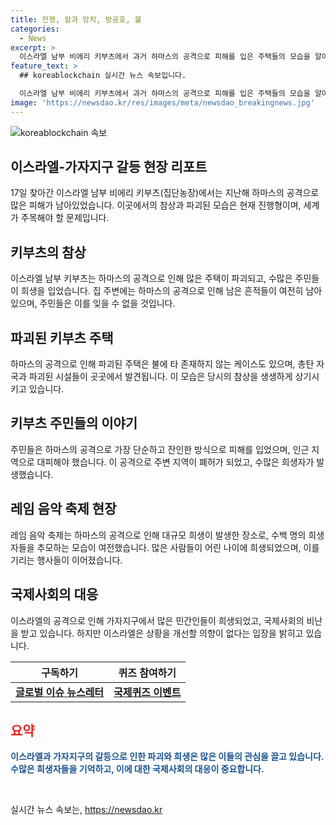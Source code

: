 ```yaml
---
title: 전쟁, 칼과 망치, 방공호, 불
categories:
  - News
excerpt: >
  이스라엘 남부 비에리 키부츠에서 과거 하마스의 공격으로 피해를 입은 주택들의 모습을 알아보았다. 팔레스타인 가자지구와 가까운 이 지역의 주민들은 하마스의 공격에 적지 않은 희생을 입었으며, 마을은 폐허로 변모했다. 남편을 잃은 주민도 있고, 다른 주민들도 상처를 입은 채 그곳을 떠났다. 이후 이 지역에서 열린 레임 음악축제 현장과 공격 사건에 대한 상세한 이야기도 전해졌다. 하마스에 대한 이스라엘의 보복과 인근 지역의 상황에 대한 국제사회의 우려도 소개됐다. (150자)
feature_text: >
  ## koreablockchain 실시간 뉴스 속보입니다.

  이스라엘 남부 비에리 키부츠에서 과거 하마스의 공격으로 피해를 입은 주택들의 모습을 알아보았다. 팔레스타인 가자지구와 가까운 이 지역의 주민들은 하마스의 공격에 적지 않은 희생을 입었으며, 마을은 폐허로 변모했다. 남편을 잃은 주민도 있고, 다른 주민들도 상처를 입은 채 그곳을 떠났다. 이후 이 지역에서 열린 레임 음악축제 현장과 공격 사건에 대한 상세한 이야기도 전해졌다. 하마스에 대한 이스라엘의 보복과 인근 지역의 상황에 대한 국제사회의 우려도 소개됐다. (150자)
image: 'https://newsdao.kr/res/images/meta/newsdao_breakingnews.jpg'
---
```


<p><img src="https://newsdao.kr/res/images/meta/newsdao_breakingnews.jpg" alt="koreablockchain 속보" /></p>

<h2 data-ke-size="size26">이스라엘-가자지구 갈등 현장 리포트</h2>

<p data-ke-size="size16">17일 찾아간 이스라엘 남부 비에리 키부츠(집단농장)에서는 지난해 하마스의 공격으로 많은 피해가 남아있었습니다. 이곳에서의 참상과 파괴된 모습은 현재 진행형이며, 세계가 주목해야 할 문제입니다.</p>

<h2 data-ke-size="size26">키부츠의 참상</h2>

<p data-ke-size="size16">이스라엘 남부 키부츠는 하마스의 공격으로 인해 많은 주택이 파괴되고, 수많은 주민들이 희생을 입었습니다. 집 주변에는 하마스의 공격으로 인해 남은 흔적들이 여전히 남아있으며, 주민들은 이를 잊을 수 없을 것입니다.</p>

<h2 data-ke-size="size26">파괴된 키부츠 주택</h2>

<p data-ke-size="size16">하마스의 공격으로 인해 파괴된 주택은 불에 타 존재하지 않는 케이스도 있으며, 총탄 자국과 파괴된 시설들이 곳곳에서 발견됩니다. 이 모습은 당시의 참상을 생생하게 상기시키고 있습니다.</p>

<h2 data-ke-size="size26">키부츠 주민들의 이야기</h2>

<p data-ke-size="size16">주민들은 하마스의 공격으로 가장 단순하고 잔인한 방식으로 피해를 입었으며, 인근 지역으로 대피해야 했습니다. 이 공격으로 주변 지역이 폐허가 되었고, 수많은 희생자가 발생했습니다.</p>

<h2 data-ke-size="size26">레임 음악 축제 현장</h2>

<p data-ke-size="size16">레임 음악 축제는 하마스의 공격으로 인해 대규모 희생이 발생한 장소로, 수백 명의 희생자들을 추모하는 모습이 여전했습니다. 많은 사람들이 어린 나이에 희생되었으며, 이를 기리는 행사들이 이어졌습니다.</p>

<h2 data-ke-size="size26">국제사회의 대응</h2>

<p data-ke-size="size16">이스라엘의 공격으로 인해 가자지구에서 많은 민간인들이 희생되었고, 국제사회의 비난을 받고 있습니다. 하지만 이스라엘은 상황을 개선할 의향이 없다는 입장을 밝히고 있습니다.</p>

<table>
    <thead>
        <tr>
            <th style="text-align: center;">구독하기</th>
            <th style="text-align: center;">퀴즈 참여하기</th>
        </tr>
    </thead>
    <tbody>
        <tr>
            <td style="text-align: center; height: 17px;"><a href="https://page.stibee.com/subscriptions/275739"><b>글로벌 이슈 뉴스레터</b></a></td>
            <td style="text-align: center; height: 17px;"><a href="https://www.chosun.com/members-event/?mec=n_quiz"><b>국제퀴즈 이벤트</b></a></td>
        </tr>
    </tbody>
</table>

<h2 data-ke-size="size26"><b><span style="color: #ee2323;">요약</span></b></h2>

<p data-ke-size="size16"><b><span style="color: #1a5490;">이스라엘과 가자지구의 갈등으로 인한 파괴와 희생은 많은 이들의 관심을 끌고 있습니다. 수많은 희생자들을 기억하고, 이에 대한 국제사회의 대응이 중요합니다.</span></b></p>

<p data-ke-size="size16">&nbsp;</p>
실시간 뉴스 속보는, <a href="https://newsdao.kr" rel="dofollow">https://newsdao.kr</a>


